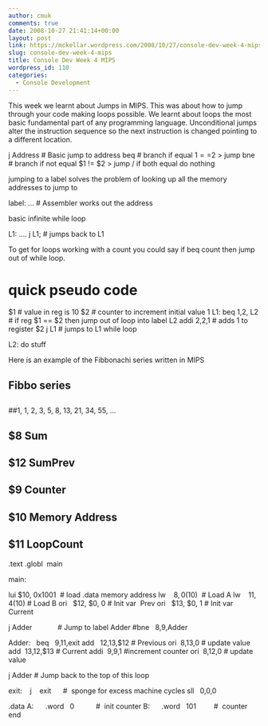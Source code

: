 ```yaml
---
author: cmuk
comments: true
date: 2008-10-27 21:41:14+00:00
layout: post
link: https://mckellar.wordpress.com/2008/10/27/console-dev-week-4-mips/
slug: console-dev-week-4-mips
title: Console Dev Week 4 MIPS
wordpress_id: 110
categories:
  - Console Development
---
```


This week we learnt about Jumps in MIPS. This was about how to jump through your code making loops possible. We learnt about loops the most basic fundamental part of any programming language. Unconditional jumps alter the instruction sequence so the next instruction is changed pointing to a different location.

j Address # Basic jump to address
beq # branch if equal $1==$2 > jump
bne # branch if not equal $1 != $2 > jump / if both equal do nothing

jumping to a label solves the problem of looking up all the memory addresses to jump to

label: ... # Assembler works out the address

basic infinite while loop

L1: ....
j L1; # jumps back to L1

To get for loops working with a count you could say if beq count then jump out of while loop.

# quick pseudo code

$1 # value in reg is 10
$2 # counter to increment initial value 1
L1: beq $1,$2, L2 # if reg $1 == $2 then jump out of loop into label L2
addi $2,$2,1 # adds 1 to register $2
j L1 # jumps to L1 while loop

L2: do stuff

Here is an example of the Fibbonachi series written in MIPS

## Fibbo series

##

##1, 1, 2, 3, 5, 8, 13, 21, 34, 55, ...

##

## $8 Sum

## $12 SumPrev

## $9 Counter

## $10 Memory Address

## $11 LoopCount

.text
.globl  main

main:

lui $10, 0x1001  # load .data memory address
lw    $8,0($10)  # Load A
lw    $11,4($10) # Load B
ori   $12, $0, 0 # Init var  Prev
ori   $13, $0, 1 # Init var Current

j Adder             # Jump to label Adder
#bne   $8,$9,Adder

Adder:   beq   $9,$11,exit
add   $12,$13,$12 # Previous
ori  $8,$13,0 # update value
add  $13,$12,$13 # Current
addi  $9,$9,1 #increment counter
ori  $8,$12,0 # update value

j Adder # Jump back to the top of this loop

exit:    j    exit      #  sponge for excess machine cycles
sll   $0,$0,0

.data
A:      .word   0           #  init counter
B:      .word   101         #  counter end

